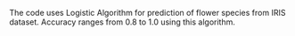 The code uses Logistic Algorithm for prediction of flower species from IRIS dataset.
Accuracy ranges from 0.8 to 1.0 using this algorithm.
